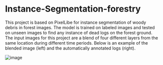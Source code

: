 # Instance-Segmentation-forestry

This project is based on PixelLibe for instance segmentation of woody debris in forest images. The model is trained on labeled images and tested on unseen images to find any instance of dead logs on the forest ground. The input images for this project are a blend of four different layers from the same location during different time periods. Below is an example of the blended image (left) and the automatically annotated logs (right). 

![image](https://user-images.githubusercontent.com/34719495/119857439-90ba9c80-bee1-11eb-9e0c-511287c15c6c.png)
